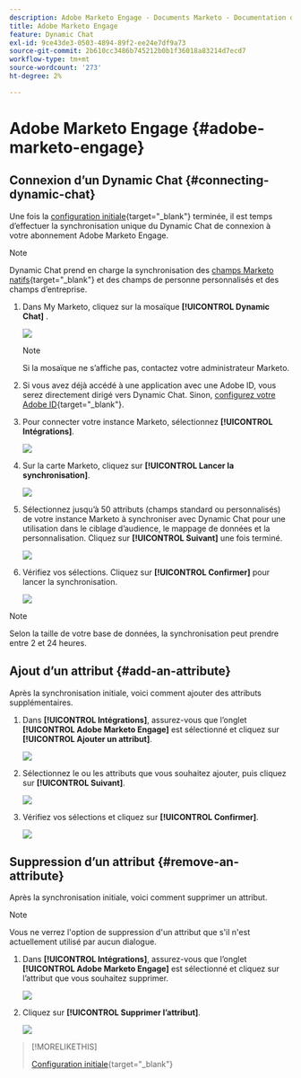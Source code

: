 ```yaml
---
description: Adobe Marketo Engage - Documents Marketo - Documentation du produit
title: Adobe Marketo Engage
feature: Dynamic Chat
exl-id: 9ce43de3-0503-4894-89f2-ee24e7df9a73
source-git-commit: 2b610cc3486b745212b0b1f36018a83214d7ecd7
workflow-type: tm+mt
source-wordcount: '273'
ht-degree: 2%

---
```


# Adobe Marketo Engage {#adobe-marketo-engage}

## Connexion d’un Dynamic Chat {#connecting-dynamic-chat}

Une fois la [configuration initiale](/help/marketo/product-docs/demand-generation/dynamic-chat/setup-and-configuration/initial-setup.md){target="_blank"} terminée, il est temps d’effectuer la synchronisation unique du Dynamic Chat de connexion à votre abonnement Adobe Marketo Engage.

>[!NOTE]
>
>Dynamic Chat prend en charge la synchronisation des [champs Marketo natifs](https://experienceleague.adobe.com/fr/docs/marketo-developer/marketo/rest/lead-database/field-types){target="_blank"} et des champs de personne personnalisés et des champs d’entreprise.

1. Dans My Marketo, cliquez sur la mosaïque **[!UICONTROL Dynamic Chat]** .

   ![](assets/adobe-marketo-engage-1.png)

   >[!NOTE]
   >
   >Si la mosaïque ne s’affiche pas, contactez votre administrateur Marketo.

1. Si vous avez déjà accédé à une application avec une Adobe ID, vous serez directement dirigé vers Dynamic Chat. Sinon, [configurez votre Adobe ID](https://helpx.adobe.com/fr/manage-account/using/create-update-adobe-id.html){target="_blank"}.

1. Pour connecter votre instance Marketo, sélectionnez **[!UICONTROL Intégrations]**.

   ![](assets/adobe-marketo-engage-2.png)

1. Sur la carte Marketo, cliquez sur **[!UICONTROL Lancer la synchronisation]**.

   ![](assets/adobe-marketo-engage-3.png)

1. Sélectionnez jusqu’à 50 attributs (champs standard ou personnalisés) de votre instance Marketo à synchroniser avec Dynamic Chat pour une utilisation dans le ciblage d’audience, le mappage de données et la personnalisation. Cliquez sur **[!UICONTROL Suivant]** une fois terminé.

   ![](assets/adobe-marketo-engage-4.png)

1. Vérifiez vos sélections. Cliquez sur **[!UICONTROL Confirmer]** pour lancer la synchronisation.

   ![](assets/adobe-marketo-engage-5.png)

>[!NOTE]
>
>Selon la taille de votre base de données, la synchronisation peut prendre entre 2 et 24 heures.

## Ajout d’un attribut {#add-an-attribute}

Après la synchronisation initiale, voici comment ajouter des attributs supplémentaires.

1. Dans **[!UICONTROL Intégrations]**, assurez-vous que l’onglet **[!UICONTROL Adobe Marketo Engage]** est sélectionné et cliquez sur **[!UICONTROL Ajouter un attribut]**.

   ![](assets/adobe-marketo-engage-6.png)

1. Sélectionnez le ou les attributs que vous souhaitez ajouter, puis cliquez sur **[!UICONTROL Suivant]**.

   ![](assets/adobe-marketo-engage-7.png)

1. Vérifiez vos sélections et cliquez sur **[!UICONTROL Confirmer]**.

   ![](assets/adobe-marketo-engage-8.png)

## Suppression d’un attribut {#remove-an-attribute}

Après la synchronisation initiale, voici comment supprimer un attribut.

>[!NOTE]
>
>Vous ne verrez l&#39;option de suppression d&#39;un attribut que s&#39;il n&#39;est actuellement utilisé par aucun dialogue.

1. Dans **[!UICONTROL Intégrations]**, assurez-vous que l’onglet **[!UICONTROL Adobe Marketo Engage]** est sélectionné et cliquez sur l’attribut que vous souhaitez supprimer.

   ![](assets/adobe-marketo-engage-9.png)

1. Cliquez sur **[!UICONTROL Supprimer l’attribut]**.

   ![](assets/adobe-marketo-engage-10.png)

>[!MORELIKETHIS]
>
>[Configuration initiale](/help/marketo/product-docs/demand-generation/dynamic-chat/setup-and-configuration/initial-setup.md){target="_blank"}

